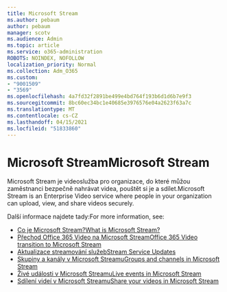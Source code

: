 ```yaml
---
title: Microsoft Stream
ms.author: pebaum
author: pebaum
manager: scotv
ms.audience: Admin
ms.topic: article
ms.service: o365-administration
ROBOTS: NOINDEX, NOFOLLOW
localization_priority: Normal
ms.collection: Adm_O365
ms.custom:
- "9001509"
- "3569"
ms.openlocfilehash: 4a7fd32f2891be499e4bd764f193b6d1d6b7e9f3
ms.sourcegitcommit: 8bc60ec34bc1e40685e3976576e04a2623f63a7c
ms.translationtype: MT
ms.contentlocale: cs-CZ
ms.lasthandoff: 04/15/2021
ms.locfileid: "51833860"
---
```

# <a name="microsoft-stream"></a><span data-ttu-id="9fa1e-102">Microsoft Stream</span><span class="sxs-lookup"><span data-stu-id="9fa1e-102">Microsoft Stream</span></span>

<span data-ttu-id="9fa1e-103">Microsoft Stream je videoslužba pro organizace, do které můžou zaměstnanci bezpečně nahrávat videa, pouštět si je a sdílet.</span><span class="sxs-lookup"><span data-stu-id="9fa1e-103">Microsoft Stream is an Enterprise Video service where people in your organization can upload, view, and share videos securely.</span></span> 

<span data-ttu-id="9fa1e-104">Další informace najdete tady:</span><span class="sxs-lookup"><span data-stu-id="9fa1e-104">For more information, see:</span></span>

- [<span data-ttu-id="9fa1e-105">Co je Microsoft Stream?</span><span class="sxs-lookup"><span data-stu-id="9fa1e-105">What is Microsoft Stream?</span></span>](https://docs.microsoft.com/stream/overview)
- [<span data-ttu-id="9fa1e-106">Přechod Office 365 Video na Microsoft Stream</span><span class="sxs-lookup"><span data-stu-id="9fa1e-106">Office 365 Video transition to Microsoft Stream</span></span>](https://docs.microsoft.com/stream/migrate-from-office-365)
- [<span data-ttu-id="9fa1e-107">Aktualizace streamování služeb</span><span class="sxs-lookup"><span data-stu-id="9fa1e-107">Stream Service Updates</span></span>](https://techcommunity.microsoft.com/t5/microsoft-stream-service-updates/bd-p/StreamAnnouncements)
- [<span data-ttu-id="9fa1e-108">Skupiny a kanály v Microsoft Streamu</span><span class="sxs-lookup"><span data-stu-id="9fa1e-108">Groups and channels in Microsoft Stream</span></span>](https://docs.microsoft.com/stream/groups-channels-organization)
- [<span data-ttu-id="9fa1e-109">Živé události v Microsoft Streamu</span><span class="sxs-lookup"><span data-stu-id="9fa1e-109">Live events in Microsoft Stream</span></span>](https://docs.microsoft.com/stream/live-event-overview)
- [<span data-ttu-id="9fa1e-110">Sdílení videí v Microsoft Streamu</span><span class="sxs-lookup"><span data-stu-id="9fa1e-110">Share your videos in Microsoft Stream</span></span>](https://docs.microsoft.com/stream/portal-share-video)
